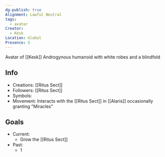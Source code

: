 ```yaml
---
dg-publish: true
Alignment: Lawful Neutral
tags:
  - avatar
Creator:
  - Kesk
Location: Global
Presence: 5
---
```

Avatar of [[Kesk]] 
Androgynous humanoid with white robes and a blindfold
## Info
- Creations: [[Ritus Sect]]
- Followers: [[Ritus Sect]]
- Symbols: 
- Movement: Interacts with the [[Ritus Sect]] in [[Alaris]] occasionally granting "Miracles"

## Goals
- Current:
	- Grow the [[Ritus Sect]]
- Past:
	- 1